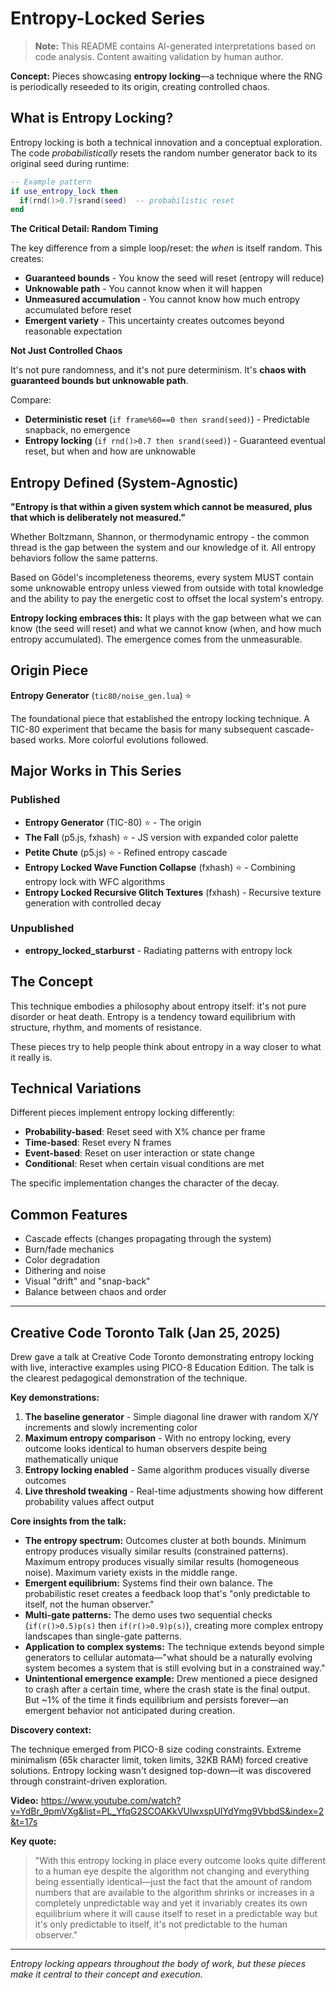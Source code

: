 # Entropy-Locked Series

> **Note:** This README contains AI-generated interpretations based on code analysis. Content awaiting validation by human author.

**Concept:** Pieces showcasing **entropy locking**—a technique where the RNG is periodically reseeded to its origin, creating controlled chaos.

## What is Entropy Locking?

Entropy locking is both a technical innovation and a conceptual exploration. The code *probabilistically* resets the random number generator back to its original seed during runtime:

```lua
-- Example pattern
if use_entropy_lock then
  if(rnd()>0.7)srand(seed)  -- probabilistic reset
end
```

**The Critical Detail: Random Timing**

The key difference from a simple loop/reset: the *when* is itself random. This creates:
- **Guaranteed bounds** - You know the seed will reset (entropy will reduce)
- **Unknowable path** - You cannot know when it will happen
- **Unmeasured accumulation** - You cannot know how much entropy accumulated before reset
- **Emergent variety** - This uncertainty creates outcomes beyond reasonable expectation

**Not Just Controlled Chaos**

It's not pure randomness, and it's not pure determinism. It's **chaos with guaranteed bounds but unknowable path**.

Compare:
- **Deterministic reset** (`if frame%60==0 then srand(seed)`) - Predictable snapback, no emergence
- **Entropy locking** (`if rnd()>0.7 then srand(seed)`) - Guaranteed eventual reset, but when and how are unknowable

## Entropy Defined (System-Agnostic)

**"Entropy is that within a given system which cannot be measured, plus that which is deliberately not measured."**

Whether Boltzmann, Shannon, or thermodynamic entropy - the common thread is the gap between the system and our knowledge of it. All entropy behaviors follow the same patterns.

Based on Gödel's incompleteness theorems, every system MUST contain some unknowable entropy unless viewed from outside with total knowledge and the ability to pay the energetic cost to offset the local system's entropy.

**Entropy locking embraces this:** It plays with the gap between what we can know (the seed will reset) and what we cannot know (when, and how much entropy accumulated). The emergence comes from the unmeasurable.

## Origin Piece

**Entropy Generator** (`tic80/noise_gen.lua`) ⭐

The foundational piece that established the entropy locking technique. A TIC-80 experiment that became the basis for many subsequent cascade-based works. More colorful evolutions followed.

## Major Works in This Series

### Published
- **Entropy Generator** (TIC-80) ⭐ - The origin
- **The Fall** (p5.js, fxhash) ⭐ - JS version with expanded color palette
- **Petite Chute** (p5.js) ⭐ - Refined entropy cascade
- **Entropy Locked Wave Function Collapse** (fxhash) ⭐ - Combining entropy lock with WFC algorithms
- **Entropy Locked Recursive Glitch Textures** (fxhash) - Recursive texture generation with controlled decay

### Unpublished
- **entropy_locked_starburst** - Radiating patterns with entropy lock

## The Concept

This technique embodies a philosophy about entropy itself: it's not pure disorder or heat death. Entropy is a tendency toward equilibrium with structure, rhythm, and moments of resistance.

These pieces try to help people think about entropy in a way closer to what it really is.

## Technical Variations

Different pieces implement entropy locking differently:
- **Probability-based**: Reset seed with X% chance per frame
- **Time-based**: Reset every N frames
- **Event-based**: Reset on user interaction or state change
- **Conditional**: Reset when certain visual conditions are met

The specific implementation changes the character of the decay.

## Common Features

- Cascade effects (changes propagating through the system)
- Burn/fade mechanics
- Color degradation
- Dithering and noise
- Visual "drift" and "snap-back"
- Balance between chaos and order

---

## Creative Code Toronto Talk (Jan 25, 2025)

Drew gave a talk at Creative Code Toronto demonstrating entropy locking with live, interactive examples using PICO-8 Education Edition. The talk is the clearest pedagogical demonstration of the technique.

**Key demonstrations:**

1. **The baseline generator** - Simple diagonal line drawer with random X/Y increments and slowly incrementing color
2. **Maximum entropy comparison** - With no entropy locking, every outcome looks identical to human observers despite being mathematically unique
3. **Entropy locking enabled** - Same algorithm produces visually diverse outcomes
4. **Live threshold tweaking** - Real-time adjustments showing how different probability values affect output

**Core insights from the talk:**

- **The entropy spectrum:** Outcomes cluster at both bounds. Minimum entropy produces visually similar results (constrained patterns). Maximum entropy produces visually similar results (homogeneous noise). Maximum variety exists in the middle range.
- **Emergent equilibrium:** Systems find their own balance. The probabilistic reset creates a feedback loop that's "only predictable to itself, not the human observer."
- **Multi-gate patterns:** The demo uses two sequential checks (`if(r()>0.5)p(s)` then `if(r()>0.9)p(s)`), creating more complex entropy landscapes than single-gate patterns.
- **Application to complex systems:** The technique extends beyond simple generators to cellular automata—"what should be a naturally evolving system becomes a system that is still evolving but in a constrained way."
- **Unintentional emergence example:** Drew mentioned a piece designed to crash after a certain time, where the crash state is the final output. But ~1% of the time it finds equilibrium and persists forever—an emergent behavior not anticipated during creation.

**Discovery context:**

The technique emerged from PICO-8 size coding constraints. Extreme minimalism (65k character limit, token limits, 32KB RAM) forced creative solutions. Entropy locking wasn't designed top-down—it was discovered through constraint-driven exploration.

**Video:** https://www.youtube.com/watch?v=YdBr_9pmVXg&list=PL_YfqG2SCOAKkVUlwxspUIYdYmg9VbbdS&index=2&t=17s

**Key quote:**
> "With this entropy locking in place every outcome looks quite different to a human eye despite the algorithm not changing and everything being essentially identical—just the fact that the amount of random numbers that are available to the algorithm shrinks or increases in a completely unpredictable way and yet it invariably creates its own equilibrium where it will cause itself to reset in a predictable way but it's only predictable to itself, it's not predictable to the human observer."

---

*Entropy locking appears throughout the body of work, but these pieces make it central to their concept and execution.*
